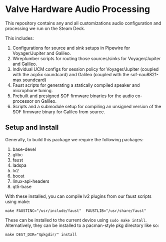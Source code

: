 # Valve Hardware Audio Processing
This repository contains any and all customizations audio configuration and processing we run on the Steam Deck.

This includes:

1. Configurations for source and sink setups in Pipewire for Voyager/Jupiter and Galileo.
2. Wireplumber scripts for routing those sources/sinks for Voyager/Jupiter and Galileo.
3. Individual UCM configs for session policy for Voyager/Jupiter (coupled with the acp5x soundcard) and Galileo (coupled with the sof-nau8821-max soundcard)
4. Faust scripts for generating a statically compiled speaker and microphone tuning. 
5. Prebuilt and presigned SOF firmware binaries for the audio co-processor on Galileo.
6. Scripts and a submodule setup for compiling an unsigned version of the SOF firmware binary for Galileo from source.


## Setup and Install

Generally, to build this package we require the following packages:

1. base-devel 
2. glibc
3. faust
4. ladspa 
5. lv2 
6. boost 
7. linux-api-headers
8. qt5-base

With these installed, you can compile lv2 plugins from our faust scripts using make:

`make FAUSTINC="/usr/include/faust"  FAUSTLIB="/usr/share/faust"` 

These can be installed to the current device using `sudo make intall`. Alternatively, they can be installed to a pacman-style pkg directory like so:

`make DEST_DIR="$pkgdir/" install`

